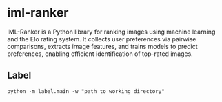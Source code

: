 # iml-ranker
IML-Ranker is a Python library for ranking images using machine learning and the Elo rating system. It collects user preferences via pairwise comparisons, extracts image features, and trains models to predict preferences, enabling efficient identification of top-rated images.


## Label

`python -m label.main -w "path to working directory"`
